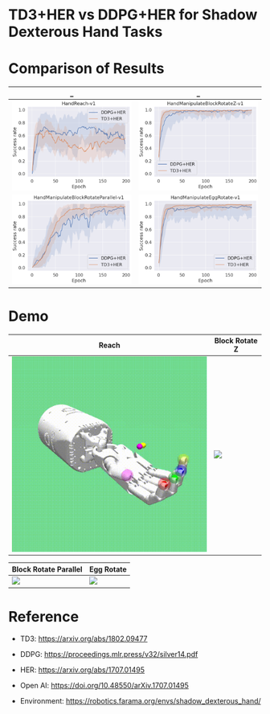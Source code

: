 # TD3+HER vs DDPG+HER for Shadow Dexterous Hand Tasks



# Comparison of Results
|_|_|
|:---:|:---:|
![](Figures/HandReach-v1.png)| ![](Figures/HandManipulateBlockRotateZ-v1.png)|
![](Figures/HandManipulateBlockRotateParallel-v1.png)| ![](Figures/HandManipulateEggRotate-v1.png)|

# Demo

Reach| Block Rotate Z |
-----------------------|-----------------------|
![](Videos/HandReach-v1.gif)| ![](Videos/HandManipulateBlockRotateZ-v1.gif)|


Block Rotate Parallel | Egg Rotate|
-----------------------|-----------------------|
![](Videos/HandManipulateBlockRotateParallel-v1.gif)|![](Videos/HandManipulateEggRotate-v1.gif)


# Reference
- TD3: https://arxiv.org/abs/1802.09477
  
- DDPG: https://proceedings.mlr.press/v32/silver14.pdf

- HER: https://arxiv.org/abs/1707.01495
  
- Open AI: https://doi.org/10.48550/arXiv.1707.01495
  
- Environment: https://robotics.farama.org/envs/shadow_dexterous_hand/
